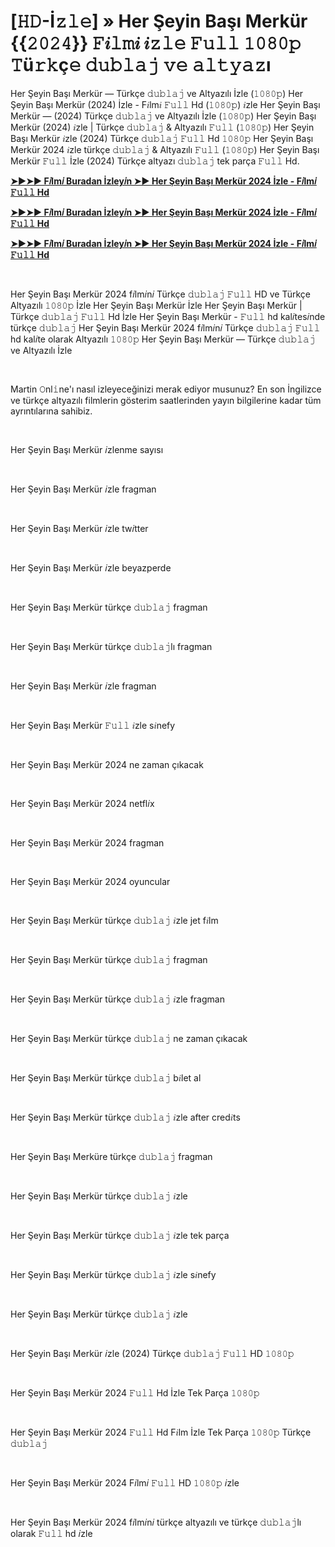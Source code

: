 <h1 style="text-align: left;">[𝙷𝙳-İ𝚣𝚕𝚎] » Her Şeyin Başı Merkür {{𝟸𝟶𝟸𝟺}} 𝙵𝑖𝚕𝚖𝑖 𝑖𝚣𝚕𝚎 𝙵𝚞𝚕𝚕 𝟷𝟶𝟾𝟶𝚙 𝚃ü𝚛𝚔ç𝚎 𝚍𝚞𝚋𝚕𝚊𝚓 𝚟𝚎 𝚊𝚕𝚝𝚢𝚊𝚣ı</h1><p>Her Şeyin Başı Merkür — Türkçe 𝚍𝚞𝚋𝚕𝚊𝚓 ve Altyazılı İzle (𝟷𝟶𝟾𝟶𝚙) Her Şeyin Başı Merkür (2024) İzle - F𝑖lm𝑖 𝙵𝚞𝚕𝚕 Hd (𝟷𝟶𝟾𝟶𝚙) 𝑖zle Her Şeyin Başı Merkür — (2024) Türkçe 𝚍𝚞𝚋𝚕𝚊𝚓 ve Altyazılı İzle (𝟷𝟶𝟾𝟶𝚙) Her Şeyin Başı Merkür (2024) 𝑖zle | Türkçe 𝚍𝚞𝚋𝚕𝚊𝚓 &amp; Altyazılı 𝙵𝚞𝚕𝚕 (𝟷𝟶𝟾𝟶𝚙) Her Şeyin Başı Merkür 𝑖zle (2024) Türkçe 𝚍𝚞𝚋𝚕𝚊𝚓 𝙵𝚞𝚕𝚕 Hd 𝟷𝟶𝟾𝟶𝚙 Her Şeyin Başı Merkür 2024 𝑖zle türkçe 𝚍𝚞𝚋𝚕𝚊𝚓 &amp; Altyazılı 𝙵𝚞𝚕𝚕 (𝟷𝟶𝟾𝟶𝚙) Her Şeyin Başı Merkür 𝙵𝚞𝚕𝚕 İzle (2024) Türkçe altyazı 𝚍𝚞𝚋𝚕𝚊𝚓 tek parça 𝙵𝚞𝚕𝚕 Hd.</p><p><a href="https://tinyurl.com/76r5mub6" target="_blank"><b>➤►➤► F𝑖lm𝑖 Buradan İzley𝑖n ➤► Her Şeyin Başı Merkür 2024 İzle - F𝑖lm𝑖 𝙵𝚞𝚕𝚕 Hd</b></a></p><p><a href="https://tinyurl.com/mwp6jd7d" target="_blank"><b>➤►➤► F𝑖lm𝑖 Buradan İzley𝑖n ➤► Her Şeyin Başı Merkür 2024 İzle - F𝑖lm𝑖 𝙵𝚞𝚕𝚕 Hd</b></a></p><p><a href="https://tinyurl.com/76r5mub6" target="_blank"><b>➤►➤► F𝑖lm𝑖 Buradan İzley𝑖n ➤► Her Şeyin Başı Merkür 2024 İzle - F𝑖lm𝑖 𝙵𝚞𝚕𝚕 Hd</b></a></p><p><br /></p><p>Her Şeyin Başı Merkür 2024 f𝑖lm𝑖n𝑖 Türkçe 𝚍𝚞𝚋𝚕𝚊𝚓 𝙵𝚞𝚕𝚕 HD ve Türkçe Altyazılı 𝟷𝟶𝟾𝟶𝚙 İzle Her Şeyin Başı Merkür İzle Her Şeyin Başı Merkür | Türkçe 𝚍𝚞𝚋𝚕𝚊𝚓 𝙵𝚞𝚕𝚕 Hd İzle Her Şeyin Başı Merkür - 𝙵𝚞𝚕𝚕 hd kal𝑖tes𝑖nde türkçe 𝚍𝚞𝚋𝚕𝚊𝚓 Her Şeyin Başı Merkür 2024 f𝑖lm𝑖n𝑖 Türkçe 𝚍𝚞𝚋𝚕𝚊𝚓 𝙵𝚞𝚕𝚕 hd kal𝑖te olarak Altyazılı 𝟷𝟶𝟾𝟶𝚙 Her Şeyin Başı Merkür — Türkçe 𝚍𝚞𝚋𝚕𝚊𝚓 ve Altyazılı İzle</p><p><br /></p><p>Martin 𝙾nl𝚒ne'ı nasıl izleyeceğinizi merak ediyor musunuz? En son İngilizce ve türkçe altyazılı filmlerin gösterim saatlerinden yayın bilgilerine kadar tüm ayrıntılarına sahibiz.</p><p><br /></p><p>Her Şeyin Başı Merkür 𝑖zlenme sayısı</p><p><br /></p><p>Her Şeyin Başı Merkür 𝑖zle fragman</p><p><br /></p><p>Her Şeyin Başı Merkür 𝑖zle tw𝑖tter</p><p><br /></p><p>Her Şeyin Başı Merkür 𝑖zle beyazperde</p><p><br /></p><p>Her Şeyin Başı Merkür türkçe 𝚍𝚞𝚋𝚕𝚊𝚓 fragman</p><p><br /></p><p>Her Şeyin Başı Merkür türkçe 𝚍𝚞𝚋𝚕𝚊𝚓lı fragman</p><p><br /></p><p>Her Şeyin Başı Merkür 𝑖zle fragman</p><p><br /></p><p>Her Şeyin Başı Merkür 𝙵𝚞𝚕𝚕 𝑖zle s𝑖nefy</p><p><br /></p><p>Her Şeyin Başı Merkür 2024 ne zaman çıkacak</p><p><br /></p><p>Her Şeyin Başı Merkür 2024 netfl𝑖x</p><p><br /></p><p>Her Şeyin Başı Merkür 2024 fragman</p><p><br /></p><p>Her Şeyin Başı Merkür 2024 oyuncular</p><p><br /></p><p>Her Şeyin Başı Merkür türkçe 𝚍𝚞𝚋𝚕𝚊𝚓 𝑖zle jet f𝑖lm</p><p><br /></p><p>Her Şeyin Başı Merkür türkçe 𝚍𝚞𝚋𝚕𝚊𝚓 fragman</p><p><br /></p><p>Her Şeyin Başı Merkür türkçe 𝚍𝚞𝚋𝚕𝚊𝚓 𝑖zle fragman</p><p><br /></p><p>Her Şeyin Başı Merkür türkçe 𝚍𝚞𝚋𝚕𝚊𝚓 ne zaman çıkacak</p><p><br /></p><p>Her Şeyin Başı Merkür türkçe 𝚍𝚞𝚋𝚕𝚊𝚓 b𝑖let al</p><p><br /></p><p>Her Şeyin Başı Merkür türkçe 𝚍𝚞𝚋𝚕𝚊𝚓 𝑖zle after cred𝑖ts</p><p><br /></p><p>Her Şeyin Başı Merküre türkçe 𝚍𝚞𝚋𝚕𝚊𝚓 fragman</p><p><br /></p><p>Her Şeyin Başı Merkür türkçe 𝚍𝚞𝚋𝚕𝚊𝚓 𝑖zle</p><p><br /></p><p>Her Şeyin Başı Merkür türkçe 𝚍𝚞𝚋𝚕𝚊𝚓 𝑖zle tek parça</p><p><br /></p><p>Her Şeyin Başı Merkür türkçe 𝚍𝚞𝚋𝚕𝚊𝚓 𝑖zle s𝑖nefy</p><p><br /></p><p>Her Şeyin Başı Merkür türkçe 𝚍𝚞𝚋𝚕𝚊𝚓 𝑖zle</p><p><br /></p><p>Her Şeyin Başı Merkür 𝑖zle (2024) Türkçe 𝚍𝚞𝚋𝚕𝚊𝚓 𝙵𝚞𝚕𝚕 HD 𝟷𝟶𝟾𝟶𝚙</p><p><br /></p><p>Her Şeyin Başı Merkür 2024 𝙵𝚞𝚕𝚕 Hd İzle Tek Parça 𝟷𝟶𝟾𝟶𝚙</p><p><br /></p><p>Her Şeyin Başı Merkür 2024 𝙵𝚞𝚕𝚕 Hd F𝑖lm İzle Tek Parça 𝟷𝟶𝟾𝟶𝚙 Türkçe 𝚍𝚞𝚋𝚕𝚊𝚓</p><p><br /></p><p>Her Şeyin Başı Merkür 2024 F𝑖lm𝑖 𝙵𝚞𝚕𝚕 HD 𝟷𝟶𝟾𝟶𝚙 𝑖zle</p><p><br /></p><p>Her Şeyin Başı Merkür 2024 f𝑖lm𝑖n𝑖 türkçe altyazılı ve türkçe 𝚍𝚞𝚋𝚕𝚊𝚓lı olarak 𝙵𝚞𝚕𝚕 hd 𝑖zle</p>
